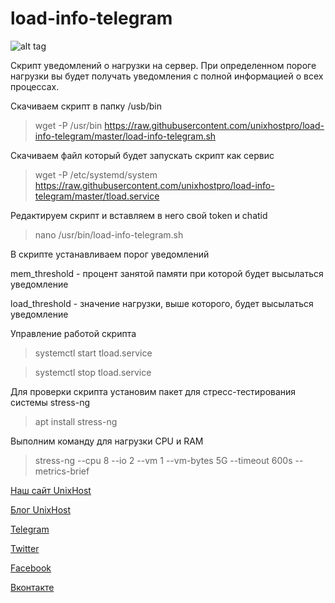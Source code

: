 # load-info-telegram

![alt tag](https://github.com/unixhostpro/load-info-telegram/blob/master/loadinfotel.png)

Скрипт уведомлений о нагрузки на сервер. При определенном пороге нагрузки вы будет получать уведомления с полной информацией о всех процессах. 

Скачиваем скрипт в папку /usb/bin
> wget -P /usr/bin https://raw.githubusercontent.com/unixhostpro/load-info-telegram/master/load-info-telegram.sh

Cкачиваем файл который будет запускать скрипт как сервис 
> wget -P /etc/systemd/system https://raw.githubusercontent.com/unixhostpro/load-info-telegram/master/tload.service

Редактируем скрипт и вставляем в него свой token и chatid 

> nano /usr/bin/load-info-telegram.sh

В скрипте устанавливаем порог уведомлений

mem_threshold - процент занятой памяти при которой будет высылаться уведомление 

load_threshold - значение нагрузки, выше которого, будет высылаться уведомление

Управление работой скрипта

> systemctl start tload.service

> systemctl stop tload.service

Для проверки скрипта установим пакет для стресс-тестирования системы stress-ng 

>apt install stress-ng

Выполним команду для нагрузки CPU и RAM

>stress-ng --cpu 8 --io 2 --vm 1 --vm-bytes 5G --timeout 600s --metrics-brief




[Наш сайт UnixHost](https://unixhost.pro/)

[Блог UnixHost](https://blog.unixhost.pro/)

[Telegram](https://t.me/unixhostpro)

[Twitter](https://twitter.com/UnixHostPro)

[Facebook](https://www.facebook.com/unixhost.pro)

[Вконтакте](https://vk.com/unixhost)
